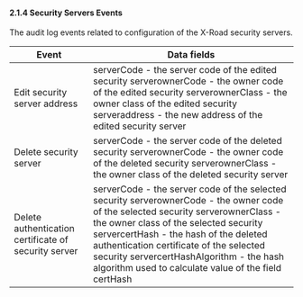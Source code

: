 #### 2.1.4 Security Servers Events

The audit log events related to configuration of the X-Road security servers.

| Event                                                | Data fields                                                                                                                                                                                                                                                                                                                                                                                                               |
|------------------------------------------------------|---------------------------------------------------------------------------------------------------------------------------------------------------------------------------------------------------------------------------------------------------------------------------------------------------------------------------------------------------------------------------------------------------------------------------|
| Edit security server address                         | serverCode - the server code of the edited security serverownerCode - the owner code of the edited security serverownerClass - the owner class of the edited security serveraddress - the new address of the edited security server                                                                                                                                          |
| Delete security server                               | serverCode - the server code of the deleted security serverownerCode - the owner code of the deleted security serverownerClass - the owner class of the deleted security server                                                                                                                                                                                                       |
| Delete authentication certificate of security server | serverCode - the server code of the selected security serverownerCode - the owner code of the selected security serverownerClass - the owner class of the selected security servercertHash - the hash of the deleted authentication certificate of the selected security servercertHashAlgorithm - the hash algorithm used to calculate value of the field certHash |